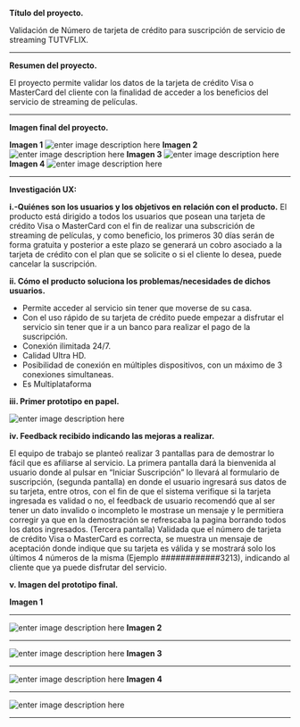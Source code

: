 **Título del proyecto.**

Validación de Número de tarjeta de crédito para suscripción de servicio de streaming TUTVFLIX.
** **

**Resumen del proyecto.**

El proyecto permite validar los datos de la tarjeta de crédito Visa o MasterCard del cliente con la finalidad de acceder a los beneficios del servicio de streaming de películas.
** **

**Imagen final del proyecto.**

**Imagen 1**
![enter image description here](https://github.com/Luisana1802/SCL013-card-validation/blob/master/prototipofinal1.png?raw=true)
**Imagen 2**
![enter image description here](https://github.com/Luisana1802/SCL013-card-validation/blob/master/prototipofinal2.png?raw=true)
**Imagen 3**
![enter image description here](https://github.com/Luisana1802/SCL013-card-validation/blob/master/prototipofinal3.png?raw=true)
**Imagen 4**
![enter image description here](https://github.com/Luisana1802/SCL013-card-validation/blob/master/prototipofinal4.png?raw=true)
** **

**Investigación UX:**


**i.-Quiénes son los usuarios y los objetivos en relación con el producto.**
El producto está dirigido a todos los usuarios que posean una tarjeta de crédito Visa o MasterCard con el fin de realizar una subscrición de streaming de películas, y como beneficio, los primeros 30 días serán de forma gratuita y posterior a este plazo se generará un cobro asociado a la tarjeta de crédito con el plan que se solicite o  si el cliente lo desea, puede cancelar la suscripción. 

**ii. Cómo el producto soluciona los problemas/necesidades de dichos usuarios.**
- Permite acceder al servicio sin tener que moverse de su casa.
- Con el uso rápido de su tarjeta de crédito puede empezar a disfrutar el servicio sin tener que ir a un banco para realizar el pago de la suscripción.
- Conexión ilimitada 24/7.
- Calidad Ultra HD.
- Posibilidad de conexión en múltiples dispositivos, con un máximo de 3 conexiones simultaneas.
- Es Multiplataforma


**iii. Primer prototipo en papel.**

![enter image description here](https://github.com/Luisana1802/SCL013-card-validation/blob/master/prototipo%20papel.jpg?raw=true)

**iv. Feedback recibido indicando las mejoras a realizar.**

El equipo de trabajo se planteó realizar 3 pantallas para de demostrar lo fácil que es afiliarse al servicio.
La primera pantalla dará la bienvenida al usuario donde al pulsar en “Iniciar Suscripción” lo llevará al formulario de suscripción, (segunda pantalla) en donde el usuario ingresará sus datos de su tarjeta, entre otros, con el fin de que el sistema verifique si la tarjeta ingresada es validad o no, el feedback de usuario recomendó que al ser tener un dato invalido o incompleto le mostrase un mensaje y le permitiera corregir ya que en la demostración se refrescaba la pagina borrando todos los datos ingresados. 
(Tercera pantalla) Validada que el número de  tarjeta de crédito Visa o MasterCard es correcta, se muestra un mensaje de aceptación donde indique que su tarjeta es válida  y se mostrará solo los últimos 4 números de la misma (Ejemplo ############3213), indicando al cliente que ya puede disfrutar del servicio. 

**v. Imagen del prototipo final.**

**Imagen 1**
** **
![enter image description here](https://github.com/Luisana1802/SCL013-card-validation/blob/master/imagenes%20prototipo.png?raw=true)
**Imagen 2**
** **
![enter image description here](https://github.com/Luisana1802/SCL013-card-validation/blob/master/imagenes%20prototipo2.png?raw=true)
**Imagen 3**
** **
![enter image description here](https://github.com/Luisana1802/SCL013-card-validation/blob/master/imagenes%20prototipo3.png?raw=true)
**Imagen 4**
** **
![enter image description here](https://github.com/Luisana1802/SCL013-card-validation/blob/master/imagenes%20prototipo4.png?raw=true)
** **
